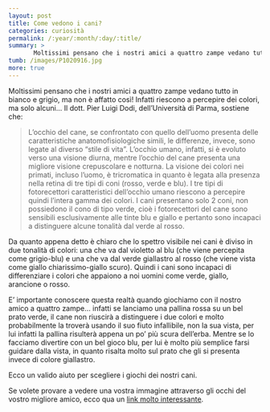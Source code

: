 ```yaml
---
layout: post
title: Come vedono i cani?
categories: curiosità
permalink: /:year/:month/:day/:title/
summary: >
       Moltissimi pensano che i nostri amici a quattro zampe vedano tutto in bianco e grigio, ma non è affatto così! Infatti riescono a percepire dei colori, ma solo alcuni... 
tumb: /images/P1020916.jpg
more: true
---
```

Moltissimi pensano che i nostri amici a quattro zampe vedano tutto in bianco e grigio, ma non è affatto così! Infatti riescono a percepire dei colori, ma solo alcuni... Il dott. Pier Luigi Dodi, dell’Università di Parma, sostiene che:

<blockquote cite="Pier Luigi Dodi">
  <p>L’occhio del cane, se confrontato con quello dell’uomo presenta delle caratteristiche anatomofisiologiche simili, le differenze, invece, sono legate al diverso “stile di vita”. L’occhio umano, infatti, si è evoluto verso una visione diurna, mentre l’occhio del cane presenta una migliore visione crepuscolare e notturna. La visione dei colori nei primati, incluso l’uomo, è tricromatica in quanto è legata alla presenza nella retina di tre tipi di coni (rosso, verde e blu). I tre tipi di fotorecettori caratteristici dell’occhio umano riescono a percepire quindi l’intera gamma dei colori. I cani presentano solo 2 coni, non possiedono il cono di tipo verde, cioè i fotorecettori del cane sono sensibili esclusivamente alle tinte blu e giallo e pertanto sono incapaci a distinguere alcune tonalità dal verde al rosso.</p>
</blockquote>

Da quanto appena detto è chiaro che lo spettro visibile nei cani è diviso in due tonalità di colori: una che va dal violetto al blu (che viene percepita come grigio-blu) e una che va dal verde giallastro al rosso (che viene vista come giallo chiarissimo-giallo scuro). Quindi i cani sono incapaci di differenziare i colori che appaiono a noi uomini come verde, giallo, arancione o rosso.

E’ importante conoscere questa realtà quando giochiamo con il nostro amico a quattro zampe… infatti se lanciamo una pallina rossa su un bel prato verde, il cane non riuscirà a distinguere i due colori e molto probabilmente la troverà usando il suo fiuto infallibile, non la sua vista, per lui infatti la pallina risulterà appena un po’ più scura dell’erba. Mentre se lo facciamo divertire con un bel gioco blu, per lui è molto più semplice farsi guidare dalla vista, in quanto risalta molto sul prato che gli si presenta invece di colore giallastro.

Ecco un valido aiuto per scegliere i giochi dei nostri cani.

Se volete provare a vedere una vostra immagine attraverso gli occhi del vostro migliore amico, ecco qua un [link molto interessante](http://k9v.altervista.org/).